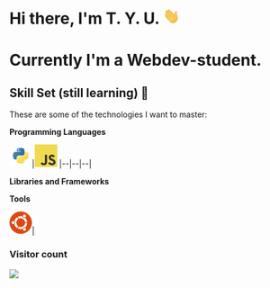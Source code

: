 <h1> Hi there, I'm T. Y. U. <img  src="https://raw.githubusercontent.com/ABSphreak/ABSphreak/master/gifs/Hi.gif" width="30px"><h1>

Currently I'm a **Webdev-student**.
  
## Skill Set (still learning) 💪   

These are some of the technologies I want to master:
  
**Programming Languages**
  
<img title="Python" alt="Python" width="40px" src="https://raw.githubusercontent.com/github/explore/master/topics/python/python.png" />|<img alt="JS" title="JavaScript" width="40px" src="https://raw.githubusercontent.com/github/explore/master/topics/javascript/javascript.png">
|--|--|--|
  
**Libraries and Frameworks**


**Tools**

<img title="Ubuntu" alt="Ubuntu" width="40px" src="https://raw.githubusercontent.com/github/explore/master/topics/ubuntu/ubuntu.png">|
  
### Visitor count
<img src="https://profile-counter.glitch.me/YasinUz/count.svg" />

<!--
**YasinUz/YasinUz** is a ✨ _special_ ✨ repository because its `README.md` (this file) appears on your GitHub profile.

Here are some ideas to get you started:

- 🔭 I’m currently working on ...
- 🌱 I’m currently learning ...
- 👯 I’m looking to collaborate on ...
- 🤔 I’m looking for help with ...
- 💬 Ask me about ...
- 📫 How to reach me: ...
- 😄 Pronouns: ...
- ⚡ Fun fact: ...
-->
